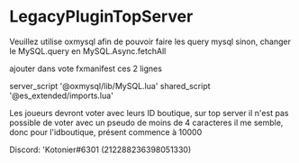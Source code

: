 # LegacyPluginTopServer

Veuillez utilise oxmysql afin de pouvoir faire les query mysql sinon, changer le MySQL.query en MySQL.Async.fetchAll

ajouter dans vote fxmanifest ces 2 lignes 

server_script '@oxmysql/lib/MySQL.lua'
shared_script '@es_extended/imports.lua'


Les joueurs devront voter avec leurs ID boutique, sur top server il n'est pas possible de voter avec un pseudo de moins de 4 caracteres il me semble, donc pour l'idboutique, présent commence à 10000

Discord: 'Kotonier#6301 (212288236398051330)

